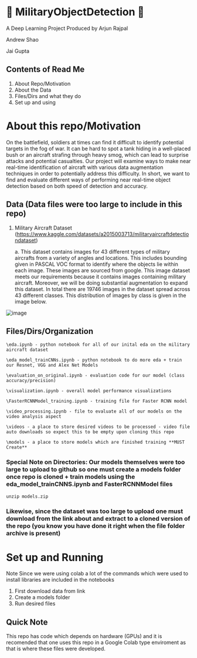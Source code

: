 # 🚀 MilitaryObjectDetection 🌟

A Deep Learning Project Produced by 
Arjun Rajpal

Andrew Shao

Jai Gupta


##  Contents of Read Me 
1. About Repo/Motivation
2. About the Data
3.  Files/Dirs and what they do
4. Set up and using

# About this repo/Motivation

On the battlefield, soldiers at times can find it difficult to identify potential targets in the fog of war. It can be hard to spot a tank hiding in a well-placed bush or an aircraft strafing through heavy smog, which can lead to surprise attacks and potential casualties. Our project will examine ways to make near real-time identification of aircraft with various data augmentation techniques in order to potentially address this difficulty. In short, we want to find and evaluate different ways of performing near real-time object detection based on both speed of detection and accuracy.


## Data (Data files were too large to include in this repo)
1. Military Aircraft Dataset (https://www.kaggle.com/datasets/a2015003713/militaryaircraftdetectiondataset)
   
   a. This dataset contains images for 43 different types of military aircrafts from a variety of angles and locations. This includes bounding given in PASCAL VOC format to identify where the objects lie within each image. These images are sourced from google. This image dataset meets our requirements because it contains images containing military aircraft. Moreover, we will be doing substantial augmentation to expand this dataset. In total there are 19746 images in the dataset spread across 43 different classes. This distribution of images by class is given in the image below.

![image](https://github.com/ArjunRajpal123/MilitaryObjectDetection/assets/81884929/a56138c8-790b-4e28-9088-6b17cee1564b)

## Files/Dirs/Organization
```
\eda.ipynb - python notebook for all of our inital eda on the military aircraft dataset

\eda_model_trainCNNs.ipynb - python notebook to do more eda + train our Resnet, VGG and Alex Net Models

\evaluation_on_original.ipynb - evaluation code for our model (class accuracy/precision)

\visualization.ipynb - overall model performance visualizations

\FasterRCNNModel_training.ipynb - training file for Faster RCNN model

\video_processing.ipynb - file to evaluate all of our models on the video analysis aspect

\videos - a place to store desired videos to be processed - video file auto downloads so expect this to be empty upon cloning this repo

\models - a place to store models which are finished training **MUST Create**
```

### Special Note on Directories: Our models themselves were too large to upload to github so one must create a models folder once repo is cloned + train models using the eda_model_trainCNNS.ipynb and FasterRCNNModel files
```
unzip models.zip
```
### Likewise, since the dataset was too large to upload one must download from the link about and extract to a cloned version of the repo (you know you have done it right when the file folder archive is present)


# Set up and Running
Note Since we were using colab a lot of the commands which were used to install libraries are included in the notebooks
1. First download data from link
2. Create a models folder
3. Run desired files
 

## Quick Note

This repo has code which depends on hardware (GPUs) and it is recomended that one uses this repo in a Google Colab type enviroment as that is where these files were developed.

